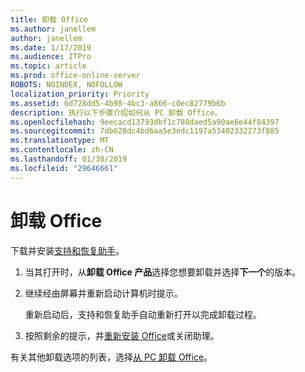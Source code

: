 ```yaml
---
title: 卸载 Office
ms.author: janellem
author: janellem
ms.date: 1/17/2019
ms.audience: ITPro
ms.topic: article
ms.prod: office-online-server
ROBOTS: NOINDEX, NOFOLLOW
localization_priority: Priority
ms.assetid: 6d728dd5-4b98-4bc3-a866-c0ec82779b6b
description: 执行以下步骤介绍如何从 PC 卸载 Office。
ms.openlocfilehash: 9eecacd13793dbf1c788daed5a90ae6e44f84397
ms.sourcegitcommit: 7db628dc4bd6aa5e3edc1197a53402332273f885
ms.translationtype: MT
ms.contentlocale: zh-CN
ms.lasthandoff: 01/30/2019
ms.locfileid: "29646661"
---
```

# <a name="uninstall-office"></a>卸载 Office

下载并安装[支持和恢复助手](https://aka.ms/SARA-OfficeUninstall-Alchemy)。
  
1. 当其打开时，从**卸载 Office 产品**选择您想要卸载并选择**下一个**的版本。 
    
2. 继续经由屏幕并重新启动计算机时提示。
    
    重新启动后，支持和恢复助手自动重新打开以完成卸载过程。
    
3. 按照剩余的提示，并[重新安装 Office](https://portal.office.com/OLS/MySoftware.aspx)或关闭助理。 
    
有关其他卸载选项的列表，选择[从 PC 卸载 Office](https://support.office.com/article/9dd49b83-264a-477a-8fcc-2fdf5dbf61d8?wt.mc_id=Alchemy_ClientDIA)。
  

